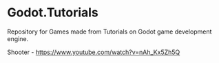 # Godot.Tutorials
Repository for Games made from Tutorials on Godot game development engine.

Shooter - https://www.youtube.com/watch?v=nAh_Kx5Zh5Q